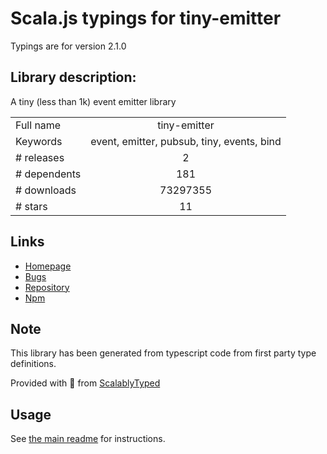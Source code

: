 
# Scala.js typings for tiny-emitter

Typings are for version 2.1.0

## Library description:
A tiny (less than 1k) event emitter library

|                    |                 |
| ------------------ | :-------------: |
| Full name          | tiny-emitter |
| Keywords           | event, emitter, pubsub, tiny, events, bind |
| # releases         | 2 |
| # dependents       | 181 |
| # downloads        | 73297355 |
| # stars            | 11 |

## Links
- [Homepage](https://github.com/scottcorgan/tiny-emitter#readme)
- [Bugs](https://github.com/scottcorgan/tiny-emitter/issues)
- [Repository](https://github.com/scottcorgan/tiny-emitter)
- [Npm](https://www.npmjs.com/package/tiny-emitter)
    


## Note
This library has been generated from typescript code from first party type definitions.

Provided with :purple_heart: from [ScalablyTyped](https://github.com/oyvindberg/ScalablyTyped)

## Usage
See [the main readme](../../readme.md) for instructions.


